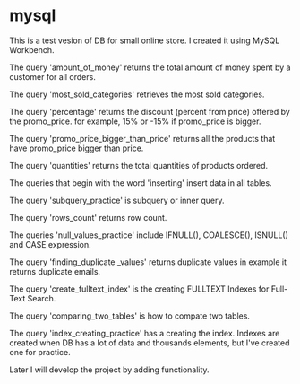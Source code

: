# mysql

This is a test vesion of DB for small online store. I created it using MySQL Workbench.

The query 'amount_of_money' returns the total amount of money spent by a customer for all orders.

The query 'most_sold_categories' retrieves the most sold categories.

The query 'percentage' returns the discount (percent from price) offered by the promo_price. for example, 15% or -15% if promo_price is bigger.

The query 'promo_price_bigger_than_price' returns all the products that have promo_price bigger than price.

The query 'quantities' returns the total quantities of products ordered.

The queries that begin with the word 'inserting' insert data in all tables.

The query 'subquery_practice' is subquery or inner query.

The query 'rows_count' returns row count.

The queries 'null_values_practice' include IFNULL(), COALESCE(), ISNULL() and CASE expression.

The query 'finding_duplicate _values' returns duplicate values in example it returns duplicate emails.

The query 'create_fulltext_index' is the creating FULLTEXT Indexes for Full-Text Search.

The query 'comparing_two_tables' is how to compate two tables.

The query 'index_creating_practice' has a creating the index. Indexes are created when DB has a lot of data and thousands elements, but I've created one for practice.

Later I will develop the project by adding functionality.
